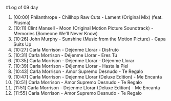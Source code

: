 #Log of 09 day

1. [00:00] Philanthrope - Chillhop Raw Cuts - Lament (Original Mix) (feat. Plusma)
1. [10:11] Clint Mansell - Moon (Original Motion Picture Soundtrack) - Memories (Someone We'll Never Know)
1. [10:26] John Murphy - Sunshine (Music from the Motion Picture) - Capa Suits Up
1. [10:27] Carla Morrison - Déjenme Llorar - Disfruto
1. [10:31] Carla Morrison - Déjenme Llorar - Eres Tú
1. [10:35] Carla Morrison - Déjenme Llorar - Déjenme Llorar
1. [10:39] Carla Morrison - Déjenme Llorar - Hasta la Piel
1. [10:43] Carla Morrison - Amor Supremo Desnudo - Te Regalo
1. [10:47] Carla Morrison - Dejenme Llorar (Deluxe Edition) - Me Encanta
1. [10:51] Carla Morrison - Amor Supremo Desnudo - Te Regalo
1. [11:51] Carla Morrison - Dejenme Llorar (Deluxe Edition) - Me Encanta
1. [11:55] Carla Morrison - Amor Supremo Desnudo - Te Regalo
